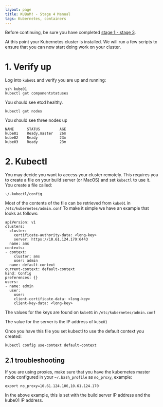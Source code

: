 ```yaml
---
layout: page
title: KUBaM! - Stage 4 Manual
tags: Kubernetes, containers
---
```


Before continuing, be sure you have completed [stage 1 - stage 3](/kubam/).  

At this point your Kubernetes cluster is installed.  We will run a few scripts to ensure that you can now start doing work on your cluster.

# 1. Verify up

Log into ```kube01``` and verify you are up and running:

```
ssh kube01
kubectl get componentstatuses
```
You should see etcd healthy. 

```
kubectl get nodes
```
You should see three nodes up

```
NAME      STATUS         AGE
kube01    Ready,master   26m
kube02    Ready          23m
kube03    Ready          23m
``` 

# 2. Kubectl

You may decide you want to access your cluster remotely.  This requires you to create a file on your build server (or MacOS) and set ```kubectl``` to use it.  You create a file called:

```
~/.kubectl/config
```

Most of the contents of the file can be retrieved from ```kube01``` in ```/etc/kubernetes/admin.conf```
To make it simple we have an example that looks as follows: 

```
apiVersion: v1
clusters:
- cluster:
    certificate-authority-data: <long-key>
    server: https://10.61.124.170:6443
  name: ams
contexts:
- context:
    cluster: ams
    user: admin
  name: default-context
current-context: default-context
kind: Config
preferences: {}
users:
- name: admin
  user:
    user:
    client-certificate-data: <long-key>
    client-key-data: <long-key> 
```


The values for the keys are found on ```kube01``` in ```/etc/kubernetes/admin.conf```

The value for the server is the IP address of ```kube01```

Once you have this file you set kubectl to use the default context you created:

```
kubectl config use-context default-context
```

## 2.1 troubleshooting

If you are using proxies, make sure that you have the kubernetes master node configured in your ```~/.bash_profile``` as ```no_proxy```, example: 

```
export no_proxy=10.61.124.100,10.61.124.170
```
 
In the above example, this is set with the build server IP address and the kube01 IP address. 

